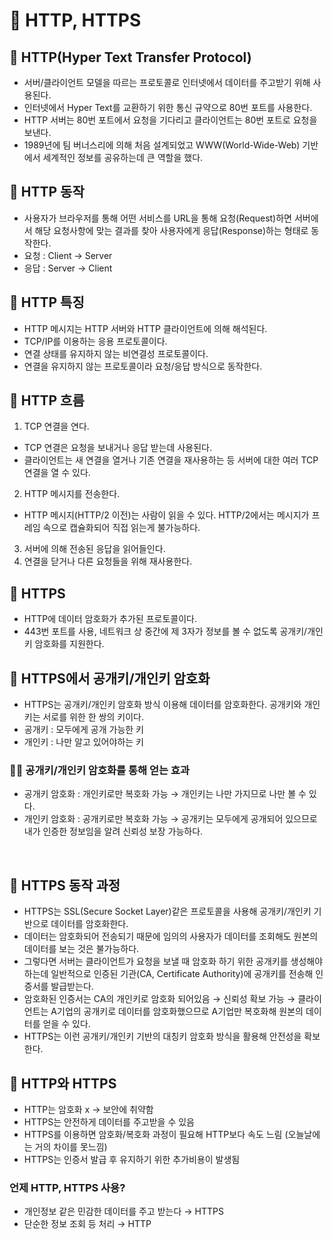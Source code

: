 # 📔 HTTP, HTTPS

## 📝 HTTP(Hyper Text Transfer Protocol)

- 서버/클라이언트 모델을 따르는 프로토콜로 인터넷에서 데이터를 주고받기 위해 사용된다.
- 인터넷에서 Hyper Text를 교환하기 위한 통신 규약으로 80번 포트를 사용한다.
- HTTP 서버는 80번 포트에서 요청을 기다리고 클라이언트는 80번 포트로 요청을 보낸다.
- 1989년에 팀 버너스리에 의해 처음 설계되었고 WWW(World-Wide-Web) 기반에서 세계적인 정보를 공유하는데 큰 역할을 했다.
  <br />

## 📝 HTTP 동작

- 사용자가 브라우저를 통해 어떤 서비스를 URL을 통해 요청(Request)하면 서버에서 해당 요청사항에 맞는 결과를 찾아 사용자에게 응답(Response)하는 형태로 동작한다.
- 요청 : Client → Server
- 응답 : Server → Client
  <br />

## 📝 HTTP 특징

- HTTP 메시지는 HTTP 서버와 HTTP 클라이언트에 의해 해석된다.
- TCP/IP를 이용하는 응용 프로토콜이다.
- 연결 상태를 유지하지 않는 비연결성 프로토콜이다.
- 연결을 유지하지 않는 프로토콜이라 요청/응답 방식으로 동작한다.
  <br />

## 📝 HTTP 흐름

1. TCP 연결을 연다.

- TCP 연결은 요청을 보내거나 응답 받는데 사용된다.
- 클라이언트는 새 연결을 열거나 기존 연결을 재사용하는 등 서버에 대한 여러 TCP 연결을 열 수 있다.

2. HTTP 메시지를 전송한다.

- HTTP 메시지(HTTP/2 이전)는 사람이 읽을 수 있다. HTTP/2에서는 메시지가 프레임 속으로 캡슐화되어 직접 읽는게 불가능하다.

3. 서버에 의해 전송된 응답을 읽어들인다.
4. 연결을 닫거나 다른 요청들을 위해 재사용한다.
   <br />

## 📝 HTTPS

- HTTP에 데이터 암호화가 추가된 프로토콜이다.
- 443번 포트를 사용, 네트워크 상 중간에 제 3자가 정보를 볼 수 없도록 공개키/개인키 암호화를 지원한다.
  <br />

## 📝 HTTPS에서 공개키/개인키 암호화

- HTTPS는 공개키/개인키 암호화 방식 이용해 데이터를 암호화한다. 공개키와 개인키는 서로를 위한 한 쌍의 키이다.
- 공개키 : 모두에게 공개 가능한 키
- 개인키 : 나만 알고 있어야하는 키

### 👍🏻 공개키/개인키 암호화를 통해 얻는 효과

- 공개키 암호화 : 개인키로만 복호화 가능 → 개인키는 나만 가지므로 나만 볼 수 있다.
- 개인키 암호화 : 공개키로만 복호화 가능 → 공개키는 모두에게 공개되어 있으므로 내가 인증한 정보임을 알려 신뢰성 보장 가능하다.

<br />

## 📝 HTTPS 동작 과정

- HTTPS는 SSL(Secure Socket Layer)같은 프로토콜을 사용해 공개키/개인키 기반으로 데이터를 암호화한다.
- 데이터는 암호화되어 전송되기 때문에 임의의 사용자가 데이터를 조회해도 원본의 데이터를 보는 것은 불가능하다.
- 그렇다면 서버는 클라이언트가 요청을 보낼 때 암호화 하기 위한 공개키를 생성해야 하는데 일반적으로 인증된 기관(CA, Certificate Authority)에 공개키를 전송해 인증서를 발급받는다.
- 암호화된 인증서는 CA의 개인키로 암호화 되어있음 → 신뢰성 확보 가능 → 클라이언트는 A기업의 공개키로 데이터를 암호화했으므로 A기업만 복호화해 원본의 데이터를 얻을 수 있다.
- HTTPS는 이런 공개키/개인키 기반의 대칭키 암호화 방식을 활용해 안전성을 확보한다.
  <br />

## 📝 HTTP와 HTTPS

- HTTP는 암호화 x → 보안에 취약함
- HTTPS는 안전하게 데이터를 주고받을 수 있음
- HTTPS를 이용하면 암호화/복호화 과정이 필요해 HTTP보다 속도 느림 (오늘날에는 거의 차이를 못느낌)
- HTTPS는 인증서 발급 후 유지하기 위한 추가비용이 발생됨
  <br />

### 언제 HTTP, HTTPS 사용?

- 개인정보 같은 민감한 데이터를 주고 받는다 → HTTPS
- 단순한 정보 조회 등 처리 → HTTP
  <br />
